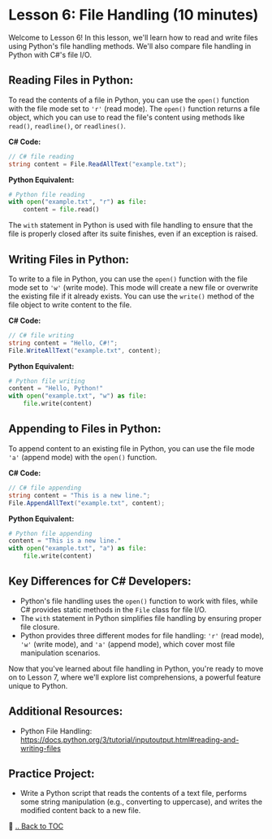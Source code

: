 # Lesson 6: File Handling (10 minutes)

Welcome to Lesson 6! In this lesson, we'll learn how to read and write files using Python's file handling methods. We'll also compare file handling in Python with C#'s file I/O.

## Reading Files in Python:
To read the contents of a file in Python, you can use the `open()` function with the file mode set to `'r'` (read mode). The `open()` function returns a file object, which you can use to read the file's content using methods like `read()`, `readline()`, or `readlines()`.

**C# Code:**
```csharp
// C# file reading
string content = File.ReadAllText("example.txt");
```

**Python Equivalent:**
```python
# Python file reading
with open("example.txt", "r") as file:
    content = file.read()
```

The `with` statement in Python is used with file handling to ensure that the file is properly closed after its suite finishes, even if an exception is raised.

## Writing Files in Python:
To write to a file in Python, you can use the `open()` function with the file mode set to `'w'` (write mode). This mode will create a new file or overwrite the existing file if it already exists. You can use the `write()` method of the file object to write content to the file.

**C# Code:**
```csharp
// C# file writing
string content = "Hello, C#!";
File.WriteAllText("example.txt", content);
```

**Python Equivalent:**
```python
# Python file writing
content = "Hello, Python!"
with open("example.txt", "w") as file:
    file.write(content)
```

## Appending to Files in Python:
To append content to an existing file in Python, you can use the file mode `'a'` (append mode) with the `open()` function.

**C# Code:**
```csharp
// C# file appending
string content = "This is a new line.";
File.AppendAllText("example.txt", content);
```

**Python Equivalent:**
```python
# Python file appending
content = "This is a new line."
with open("example.txt", "a") as file:
    file.write(content)
```

## Key Differences for C# Developers:
- Python's file handling uses the `open()` function to work with files, while C# provides static methods in the `File` class for file I/O.
- The `with` statement in Python simplifies file handling by ensuring proper file closure.
- Python provides three different modes for file handling: `'r'` (read mode), `'w'` (write mode), and `'a'` (append mode), which cover most file manipulation scenarios.

Now that you've learned about file handling in Python, you're ready to move on to Lesson 7, where we'll explore list comprehensions, a powerful feature unique to Python.

## Additional Resources:
- Python File Handling: https://docs.python.org/3/tutorial/inputoutput.html#reading-and-writing-files

## Practice Project:
- Write a Python script that reads the contents of a text file, performs some string manipulation (e.g., converting to uppercase), and writes the modified content back to a new file.

🔗 [.. Back to TOC](./learn-python-in-half-day-lesson--toc.md)